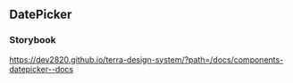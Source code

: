 ## DatePicker

### Storybook

https://dev2820.github.io/terra-design-system/?path=/docs/components-datepicker--docs
